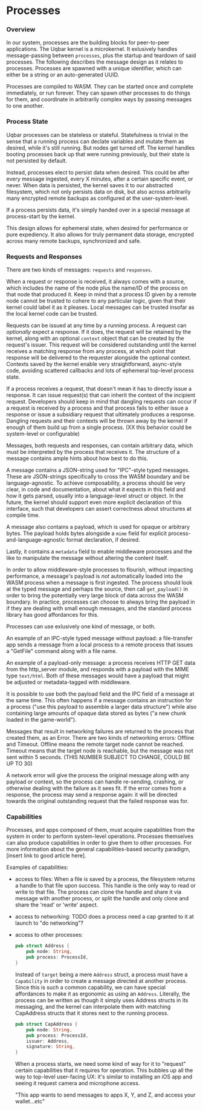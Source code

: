# Processes

### Overview

In our system, processes are the building blocks for peer-to-peer applications. The Uqbar kernel is a microkernel. It exlusively handles message-passing between `processes`, plus the startup and teardown of said processes. The following describes the message design as it relates to processes. Processes are spawned with a unique identifier, which can either be a string or an auto-generated UUID.

Processes are compiled to WASM. They can be started once and complete immediately, or run forever. They can spawn other processes to do things for them, and coordinate in arbitrarily complex ways by passing messages to one another.

### Process State

Uqbar processes can be stateless or stateful. Statefulness is trivial in the sense that a running process can declate variables and mutate them as desired, while it's still running. But nodes get turned off. The kernel handles booting processes back up that were running previously, but their state is not persisted by default.

Instead, processes elect to persist data when desired. This could be after every message ingested, every X minutes, after a certain specific event, or never. When data is persisted, the kernel saves it to our abstracted filesystem, which not only persists data on disk, but also across arbitrarily many encrypted remote backups as configured at the user-system-level.

If a process persists data, it's simply handed over in a special message at process-start by the kernel.

This design allows for ephemeral state, when desired for performance or pure expediency. It also allows for truly permanent data storage, encrypted across many remote backups, synchronized and safe.

### Requests and Responses

There are two kinds of messages: `requests` and `responses`.

When a request or response is received, it always comes with a source, which includes the name of the node plus the name/ID of the process on that node that produced it. Keep in mind that a process ID given by a remote node cannot be trusted to cohere to any particular logic, given that their kernel could label it as it pleases. Local messages can be trusted insofar as the local kernel code can be trusted.

Requests can be issued at any time by a running process. A request can *optionally* expect a response. If it does, the request will be retained by the kernel, along with an optional `context` object that can be created by the request's issuer. This request will be considered outstanding until the kernel receives a matching response from any process, at which point that response will be delivered to the requester alongside the optional context. Contexts saved by the kernel enable very straightforward, async-style code, avoiding scattered callbacks and lots of ephemeral top-level process state.

If a process receives a request, that doesn't mean it has to directly issue a response. It can issue request(s) that can inherit the context of the incipient request. Developers should keep in mind that dangling requests can occur if a request is received by a process and that process fails to either issue a response or issue a subsidiary request that ultimately produces a response. Dangling requests and their contexts will be thrown away by the kernel if enough of them build up from a single process. (XX this behavior could be system-level or configurable)

Messages, both requests and responses, can contain arbitrary data, which must be interpreted by the process that receives it. The structure of a message contains ample hints about how best to do this.

A message contains a JSON-string used for "IPC"-style typed messages. These are JSON-strings specifically to cross the WASM boundary and be language-agnostic. To achieve composability, a process should be very clear, in code and documentation, about what it expects in this field and how it gets parsed, usually into a language-level struct or object. In the future, the kernel should support even more explicit declaration of this interface, such that developers can assert correctness about structures at compile time.

A message also contains a payload, which is used for opaque or arbitrary bytes. The payload holds bytes alongside a `mime` field for explicit process-and-language-agnostic format declaration, if desired.

Lastly, it contains a `metadata` field to enable middleware processes and the like to manipulate the message without altering the content itself.

In order to allow middleware-style processes to flourish, without impacting performance, a message's payload is *not* automatically loaded into the WASM process when a message is first ingested. The process should look at the typed message and perhaps the source, then call `get_payload()` in order to bring the potentially very large block of data across the WASM boundary. In practice, processes can choose to always bring the payload in if they are dealing with small enough messages, and the standard process library has good affordances for this.

Processes can use exlusively one kind of message, or both.

An example of an IPC-style typed message without payload: a file-transfer app sends a message from a local process to a remote process that issues a "GetFile" command along with a file name.

An example of a payload-only message: a process receives HTTP GET data from the http_server module, and responds with a payload with the MIME type `text/html`. Both of these messages would have a payload that might be adjusted or metadata-tagged with middleware.

It is possible to use both the payload field and the IPC field of a message at the same time. This often happens if a message contains an instruction for a process ("use this payload to assemble a larger data structure") while also containing large amounts of opaque data stored as bytes ("a new chunk loaded in the game-world").

Messages that result in networking failures are returned to the process that created them, as an Error. There are two kinds of networking errors: Offline and Timeout. Offline means the remote target node cannot be reached. Timeout means that the target node is reachable, but the message was not sent within 5 seconds. (THIS NUMBER SUBJECT TO CHANGE, COULD BE UP TO 30)

A network error will give the process the original message along with any payload or context, so the process can handle re-sending, crashing, or otherwise dealing with the failure as it sees fit. If the error comes from a response, the process may send a response again: it will be directed towards the original outstanding request that the failed response was for.

### Capabilities

Processes, and apps composed of them, must acquire capabilities from the system in order to perform system-level operations. Processes themselves can also produce capabilities in order to give them to other processes. For more information about the general capabilities-based security paradigm, [insert link to good article here].

Examples of capabilities:

- access to files:
    When a file is saved by a process, the filesystem returns a handle to that file upon success. This handle is the only way to read or write to that file. The process can clone the handle and share it via message with another process, or split the handle and only clone and share the 'read' or 'write' aspect.

- access to networking:
    TODO does a process need a cap granted to it at launch to "do networking"?

- access to other processes:

    ```rust
    pub struct Address {
        pub node: String,
        pub process: ProcessId,
    }
    ```

    Instead of `target` being a mere `Address` struct, a process must have a `Capability` in order to create a message directed at another process. Since this is such a common capability, we can have special affordances to make it as ergonomic as using an `Address`. Literally, the process can be written as though it simply uses Address structs in its messaging, and the kernel can interpolate them with matching CapAddress structs that it stores next to the running process.

    ```rust
    pub struct CapAddress {
        pub node: String,
        pub process: ProcessId,
        issuer: Address,
        signature: String,
    }
    ```

    When a process starts, we need some kind of way for it to "request" certain capabilities that it requires for operation. This bubbles up all the way to top-level user-facing UX: it's similar to installing an iOS app and seeing it request camera and microphone access.

    "This app wants to send messages to apps X, Y, and Z, and access your wallet...etc"